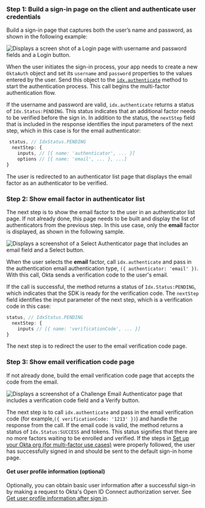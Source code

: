 ### Step 1: Build a sign-in page on the client and authenticate user credentials

Build a sign-in page that captures both the user’s name and password, as shown in the following example:

<div class="common-image-format">

![Displays a screen shot of a Login page with username and password fields and a Login button.](/img/oie-embedded-sdk/oie-embedded-sdk-use-case-simple-sign-on-screenshot-sign-in-nodejs.png)

</div>

When the user initiates the sign-in process, your app needs to create a new `OktaAuth` object and set its `username` and `password` properties to the values entered by the user. Send this object to the [`idx.authenticate`](https://github.com/okta/okta-auth-js/blob/master/docs/idx.md#idxauthenticate) method to start the authentication process. This call begins the multi-factor authentication flow.

If the username and password are valid, `idx.authenticate` returns a status of `Idx.Status:PENDING`. This status indicates that an additional factor needs to be verified before the sign in. In addition to the status, the `nextStep` field that is included in the response identifies the input parameters of the next step, which in this case is for the email authenticator:

```JavaScript
 status, // IdxStatus.PENDING
  nextStep: {
    inputs, // [{ name: 'authenticator', ... }]
    options // [{ name: 'email', ... }, ...]
}
```

The user is redirected to an authenticator list page that displays the email factor as an authenticator to be verified.

### Step 2: Show email factor in authenticator list

The next step is to show the email factor to the user in an authenticator list page. If not already done, this page needs to be built and display the list of authenticators from the previous step. In this use case, only the **email** factor is displayed, as shown in the following sample.

<div class="common-image-format">

![Displays a screenshot of a Select Authenticator page that includes an email field and a Select button.](/img/oie-embedded-sdk/oie-embedded-sdk-use-case-sign-in-pwd-email-screen-verify-nodejs.png)

</div>

When the user selects the **email** factor, call `idx.authenticate` and pass in the authentication email authentication type, `({ authenticator: 'email' })`. With this call, Okta sends a verification code to the user's email.

If the call is successful, the method returns a status of `Idx.Status:PENDING`, which indicates that the SDK is ready for the verification code. The `nextStep` field identifies the input parameter of the next step, which is a verification code in this case:

```JavaScript
status, // IdxStatus.PENDING
  nextStep: {
    inputs // [{ name: 'verificationCode', ... }]
}
```

The next step is to redirect the user to the email verification code page.

### Step 3: Show email verification code page

If not already done, build the email verification code page that accepts the code from the email.

<div class="common-image-format">

![Displays a screenshot of a Challenge Email Authenticator page that includes a verification code field and a Verify button.](/img/oie-embedded-sdk/oie-embedded-sdk-use-case-simple-self-serv-screen-verify-email-code-nodejs.png)

</div>

The next step is to call `idx.authenticate` and pass in the email verification code (for example,`({ verificationCode: '1213' })`) and handle the response from the call. If the email code is valid, the method returns a status of `Idx.Status:SUCCESS` and tokens. This status signifies that there are no more factors waiting to be enrolled and verified. If the steps in [Set up your Okta org (for multi-factor use cases)](/docs/guides/oie-embedded-common-org-setup/aspnet/main/#set-up-your-okta-org-for-multifactor-use-cases) were properly followed, the user has successfully signed in and should be sent to the default sign-in home page.

#### Get user profile information (optional)

Optionally, you can obtain basic user information after a successful sign-in by making a request to Okta's Open ID Connect authorization server. See [Get user profile information after sign in](/docs/guides/oie-embedded-sdk-alternate-flows/nodejs/main/#get-user-profile-information-after-sign-in).
